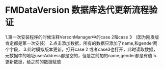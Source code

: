 # FMDataVersion 数据库迭代更新流程验证
1.第一次安装程序的时候注释VersonManager中的case 2和case 3 （因为刚发版肯定都是第一次安装）
2.点击添加数据，所有的数据只添加了name,和gender两个字段，
3.此时模拟版本更新，打开case 2 或者case3也打开，此时读取数据，元数据中的地址userAddress都是空的，但是之前加的name,gender都是有值
5.更新数据，给之前的数据赋值
